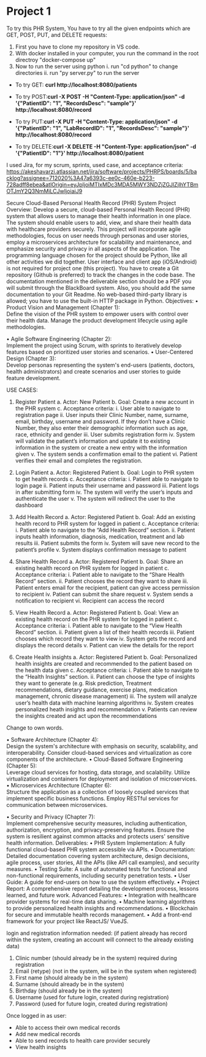 # **Project 1** #

To try this PHR System, You have to try all the given endpoints which are GET, POST, PUT, and DELETE requests:

1. First you have to clone my repository in VS code.
2. With docker installed in your computer, you run the command in the root directroy
    "docker-compose up"
3. Now to run the server using python
    i. run "cd python" to change directories
    ii. run "py server.py" to run the server
   
* To try GET: **curl http://localhost:8080/patients**

* To try POST:**curl -X POST -H "Content-Type: application/json" -d '{"PatientID": "1", "RecordsDesc": "sample"}' http://localhost:8080/record**

* To try PUT:**curl -X PUT -H "Content-Type: application/json" -d '{"PatientID": "1", "LabRecordID": "1", "RecordsDesc": "sample"}' http://localhost:8080/record**

* To try DELETE:**curl -X DELETE -H "Content-Type: application/json" -d '{"PatientID": "1"}' http://localhost:8080/patient**

I used Jira, for my scrum, sprints, used case, and acceptance criteria:
https://akeshavarzi.atlassian.net/jira/software/projects/PHRPS/boards/5/backlog?assignee=712020%3A47a6393c-ee0c-460e-b223-728adff8ebea&atlOrigin=eyJpIjoiMTIxMDc3MDA5MWY3NDZjZGJlZjlhYTBmOTJmY2Q3NmMiLCJwIjoiaiJ9

Secure Cloud-Based Personal Health Record (PHR) System 
Project Overview: 
Develop a secure, cloud-based Personal Health Record (PHR) system that allows users to manage their health information in one place. The system should enable users to add, view, and share their health data with healthcare providers securely. This project will incorporate agile methodologies, focus on user needs through personas and user stories, employ a microservices architecture for scalability and maintenance, and emphasize security and privacy in all aspects of the application. The programming language chosen for the project should be Python, like all other activities we did together. User interface and client app (iOS/Android) is not required for project one (this project). You have to create a Git repository (Github is preferred) to track the changes in the code base. The documentation mentioned in the deliverable section should be a PDF you will submit through the BlackBoard system. Also, you should add the same documentation to your Git Readme. No web-based third-party library is allowed; you have to use the built-in HTTP package in Python. 
Objectives: 
•	Product Vision and Management (Chapter 1):  
Define the vision of the PHR system to empower users with control over their health data. Manage the product development lifecycle using agile methodologies. 

•	Agile Software Engineering (Chapter 2):  
Implement the project using Scrum, with sprints to iteratively develop features based on prioritized user stories and scenarios. 
•	User-Centered Design (Chapter 3):  
Develop personas representing the system's end-users (patients, doctors, health administrators) and create scenarios and user stories to guide feature development. 

USE CASES:

1.	Register Patient
a.	Actor: New Patient
b.	Goal: Create a new account in the PHR system
c.	Acceptance criteria:
i.	User able to navigate to registration page
ii.	User inputs their Clinic Number, name, surname, email, birthday, username and password. If they don’t have a Clinic Number, they also enter their demographic information such as age, race, ethnicity and gender
iii.	User submits registration form
iv.	System will validate the patient’s information and update it to existing information in the system or create a new entry with the information given
v.	The system sends a confirmation email to the patient
vi.	Patient verifies their email and completes the registration.

2.	Login Patient
a.	Actor: Registered Patient
b.	Goal: Login to PHR system to get health records 
c.	Acceptance criteria:
i.	Patient able to navigate to login page
ii.	Patient inputs their username and password
iii.	Patient logs in after submitting form
iv.	The system will verify the user’s inputs and authenticate the user
v.	The system will redirect the user to the dashboard

3.	Add Health Record
a.	Actor: Registered Patient
b.	Goal: Add an existing health record to PHR system for logged in patient
c.	Acceptance criteria:
i.	Patient able to navigate to the “Add Health Record” section.
ii.	Patient inputs health information, diagnosis, medication, treatment and lab results
iii.	Patient submits the form
iv.	System will save new record to the patient’s profile
v.	System displays confirmation message to patient

4.	Share Health Record
a.	Actor: Registered Patient
b.	Goal: Share an existing health record on PHR system for logged in patient
c.	Acceptance criteria:
i.	Patient able to navigate to the “Share Health Record” section.
ii.	Patient chooses the record they want to share
iii.	Patient enters email for the recipient, patient can give access permission to recipient
iv.	Patient can submit the share request
v.	System sends a notification to recipient
vi.	Recipient can access the record


5.	View Health Record
a.	Actor: Registered Patient
b.	Goal: View an existing health record on the PHR system for logged in patient
c.	Acceptance criteria:
i.	Patient able to navigate to the “View Health Record” section.
ii.	Patient given a list of their health records
iii.	Patient chooses which record they want to view
iv.	System gets the record and displays the record details
v.	Patient can view the details for the report

6.	Create Health insights
a.	Actor: Registered Patient
b.	Goal: Personalized health insights are created and recommended to the patient based on the health data given
c.	Acceptance criteria:
i.	Patient able to navigate to the “Health Insights” section.
ii.	Patient can choose the type of insights they want to generate (e.g. Risk prediction, Treatment recommendations, dietary guidance, exercise plans, medication management, chronic disease management)
iii.	The system will analyze user’s health data with machine learning algorithms
iv.	System creates personalized heath insights and recommendation 
v.	Patients can review the insights created and act upon the recommendations

Change to own words.

•	Software Architecture (Chapter 4):  
Design the system's architecture with emphasis on security, scalability, and interoperability. Consider cloud-based services and virtualization as core components of the architecture. 
•	Cloud-Based Software Engineering (Chapter 5):  
Leverage cloud services for hosting, data storage, and scalability. Utilize virtualization and containers for deployment and isolation of microservices. 
•	Microservices Architecture (Chapter 6):  
Structure the application as a collection of loosely coupled services that implement specific business functions. Employ RESTful services for communication between microservices. 

•	Security and Privacy (Chapter 7):  
Implement comprehensive security measures, including authentication, authorization, encryption, and privacy-preserving features. Ensure the system is resilient against common attacks and protects users' sensitive health information.
Deliverables: 
•	PHR System Implementation: A fully functional cloud-based PHR system accessible via APIs. 
•	Documentation: Detailed documentation covering system architecture, design decisions, agile process, user stories, All the APIs (like API call examples), and security measures. 
•	Testing Suite: A suite of automated tests for functional and non-functional requirements, including security penetration tests. 
•	User Guide: A guide for end-users on how to use the system effectively. 
•	Project Report: A comprehensive report detailing the development process, lessons learned, and future work. 
Advanced Features: 
•	Integration with healthcare provider systems for real-time data sharing. 
•	Machine learning algorithms to provide personalized health insights and recommendations. 
•	Blockchain for secure and immutable health records management. 
•	Add a front-end framework for your project like ReactJS/ VueJS. 

login and registration information needed: (if patient already has record within the system, creating an account will connect to the already existing data)
1.	Clinic number (should already be in the system) required during registration
2.	Email (retype) (not in the system, will be in the system when registered)
3.	First name (should already be in the system)
4.	Surname (should already be in the system)
5.	Birthday (should already be in the system)
6.	Username (used for future login, created during registration)
7.	Password (used for future login, created during registration)


Once logged in as user:
-	Able to access their own medical records
-	Add new medical records
-	Able to send records to health care provider securely 
-	View health insights
